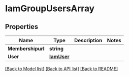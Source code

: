 # IamGroupUsersArray

## Properties

Name | Type | Description | Notes
------------ | ------------- | ------------- | -------------
**Membershipurl** | **string** |  | 
**User** | [**IamUser**](IAMUser.md) |  | 

[[Back to Model list]](../README.md#documentation-for-models) [[Back to API list]](../README.md#documentation-for-api-endpoints) [[Back to README]](../README.md)


